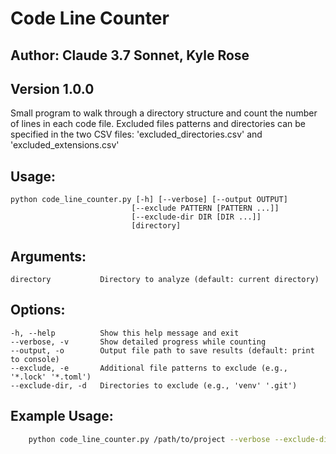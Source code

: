 # Code Line Counter
## Author: Claude 3.7 Sonnet, Kyle Rose
## Version 1.0.0

Small program to walk through a directory structure and count the number of lines in each code file.
Excluded files patterns and directories can be specified in the two CSV files: 'excluded_directories.csv' and 'excluded_extensions.csv'

## Usage:
    python code_line_counter.py [-h] [--verbose] [--output OUTPUT] 
                               [--exclude PATTERN [PATTERN ...]] 
                               [--exclude-dir DIR [DIR ...]]
                               [directory]

## Arguments:
    directory           Directory to analyze (default: current directory)

## Options:
    -h, --help          Show this help message and exit
    --verbose, -v       Show detailed progress while counting
    --output, -o        Output file path to save results (default: print to console)
    --exclude, -e       Additional file patterns to exclude (e.g., '*.lock' '*.toml')
    --exclude-dir, -d   Directories to exclude (e.g., 'venv' '.git')

## Example Usage:
```bash
    python code_line_counter.py /path/to/project --verbose --exclude-dir venv .github node_modules
```
